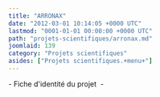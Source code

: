 ```yaml
---
title: "ARRONAX"
date: "2012-03-01 10:14:05 +0000 UTC"
lastmod: "0001-01-01 00:00:00 +0000 UTC"
path: "projets-scientifiques/arronax.md"
joomlaid: 139
category: "Projets scientifiques"
asides: ["Projets scientifiques.+menu+"]
---
```

\- Fiche d'identité du projet  -
